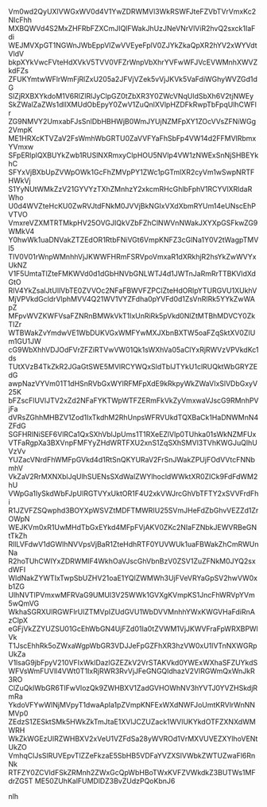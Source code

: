 Vm0wd2QyUXlVWGxWV0d4V1YwZDRWMVl3WkRSWFJteFZVbTVrVmxKc2NIcFhh
MXBQWVd4S2MxZHFRbFZXCmJIQlFWakJhUzJNeVNrVlViR2hvQ2sxck1IaFdi
WEJMVXpGT1NGWnJWbEppVlZwVVEyeFplV0ZJYkZkaQpXR2hYV2xWYVdtVldV
bkpXYkVwcFVteHdXVkV5TVV0VFZrWnpVbXhrYVFwWFJVcEVWMnhXWVZkdFZs
ZFUKYmtwWFlrWmFjRlZxU205a2JFVjVZek5vVjJKVk5VaFdiWGhyWVZGd1dG
SlZjRXBXYkdoM1V6RlZlRlJyClpGZ0tZbXR3Y0ZWcVNqUldSbXh6V2tjNWEy
SkZWalZaZWs1dllXMUdObEpyY0ZwV1ZuQnlXVlpHZDFkRwpTbFpqUlhCWFlr
ZG9NMVY2UmxabFJsSnlDbHBHWjB0WmJYUjNZMFpXY1ZOcVVsZFNiWGg2VmpK
ME1HRXcKTVZaV2FsWmhWbGRTU0ZaVVFYaFhSbFp4VW14d2FFMVlRbmxYVmxw
SFpERlplQXBUYkZwb1RUSlNXRmxyClpHOU5NVlp4VW1zNWExSnNjSHBEYkhC
SFYxVjBXbUpZVWpOWk1GcFhZMVpPY1ZWc1pGTmlXR2cyVm1wSwpNRTFHWkVj
S1YyNUtWMkZzV21GYVYzTXhZMnhzY2xkcmRHcGhlbFphV1RCYVlXRldaRWho
U0d4WVZteHcKU0ZwRVJtdFNkM0JVVjBkNGIxVXdXbmRYUm14eUNscEhPVTVO
VmxreVZXMTRTMkpHV25OVGJIQkVZbFZhClNWVnNWakJXYXpGSFkwZG9WMkV4
Y0hwWk1uaDNVakZTZEdOR1RtbFNiVGt6VmpKNFZ3cGlNa1Y0V2tWagpTMVl5
TlV0V01rWnpWMnhhVjJKWWFHRmFSRVpoVmxaR1dXRkhjR2hsYkZwWVYxUkNZ
V1F5UmtaTlZteFMKWVd0d1dGbHNVbGNLWTJ4d1JWTnJaRmRrTTBKVldXdGtO
RlV4YkZsalJtUllVbTE0ZVVOc2NFaFBWVFZPClZteHdORlpYTURGVU1XUkhV
MjVPVkdGcldrVlphMVV4Q21WV1VYZFdha0pYVFd0d1ZsVnRlRk5YYkZwWApZ
MFpvWVZKWFVsaFZNRnBMWkVkT1IxUnRiRk5pVkd0NlZtMTBhMDVCY0ZkTlZr
WTBWakZvYmdwVE1WbDUKVGxWMFYwMXJXbnBXTW5oaFZqSktXV0ZIUm1GU1JW
cG9WbXhhVDJOdFVrZFZiRTVwVW01Qk1sWXhVa05aClYxRjRWVzVPVkdKc1ds
TUtXVzB4TkZkR2JGaGtSWE5MVlRCYWQxSldTblJTYkU1clRUQktWbGRYZEdG
awpNazVYVm01T1dHSnRVbGxWYlRFMFpXdE9kRkpyWkZWaVIxSlVDbGxyV25K
bFZscFlUVlJTV2xZd2NFaFYKTWpWTFZERmFkVkZyVmxwaVJscG9RMnhPVjFa
dVRsZGhhMHBZV1Zod1IxTkdhM2RhUnpsWFRVUkdTQXBaCk1HaDNWMnN4ZFdG
SGFHRlNiSEF6VlRCa1QxSXhVblJpUms1T1RXeEZlVlp0TUhka01sWkNZMFUx
VTFaRgpXa3BXVnpFMFYyZHdWRTFXU2xnS1ZqSXhSMVl3TVhKWGJuQlhUVzVv
YUZacVNrdFhWMFpGVkd4d1RtSnQKYURaV2FrSnJWakZPUjFOdVVtcFNNbmhV
VkZaV2RrMXNXblJqUlhSUENsSXdWalZWYlhocldWWktXR0ZICk9FdFdWM2hU
VWpGa1IySkdWbFJpUlRGTVYxUktOR1F4U2xkVWJrcGhVbTFTY2xSVVFrdFhi
R1JZVFZSQwphd3BOYXpWSVZtMDFTMWRIU25SVmJHeFdZbGhvVEZZd1ZrOWpN
WEJKVm0xR1UwMHdTbGxEYkd4MFpFVjAKV0ZKc2NIaFZNbkJEWVRBeGNtTkZh
RllLVFdwV1dGWlhNVVpsVjBaR1ZteHdhRTF0YUVWUk1uaFBWakZhCmRWUnNa
R2hoTUhCWlYxZDRWMlF4WkhOaVJscGhVbnBzV0ZSV1ZuZFNkM0JYQ2sxdWFI
WldNakZYWTIxTwpSbUZHV21oaE1YQlZWMWh3UjFVeVRYaGpSV2hwVW0xb1ZG
UlhNVTlPVmxwMFRVaG9UMUl3V25WWk1GVXgKVmpKS1JncFhWRVpYVm5wQmVG
WkhaSGRXUlRGWFlrUlZTMVpIZUdGVU1WbDVVMnhhYWxKWGVHaFdiRnAzClpX
eGFjVkZZYUZSU01GcEhWbGN4UjFZd01Ia0tZVWM1VjJKWVFraFpWRXBPWlVk
T1JscEhhRk5oZWxaWgpWbGR3VDJJeFpGZFhXR3hzVW0xU1lVTnNXWGRpUkZa
V1lsaG9jbFpyV210VFIxWklDazlGZEZkV2VrSTAKVkd0YWExWXhaSFZUYkdS
WFVsWmFUVll4VWt0T1IxRjRWR3RvVjJFeGNGQldhazV2VlRGWmQxWnJkR3RO
ClZuQklWbGR6TlFwVlozQk9ZWHBXV1ZadGVHOWhNV3hYVTJ0YVZHSkdjRmRa
YkdoVFYwWlNjMVpyT1dwaApla1pZVmpKNFExWXdNWFJoUmtKRVlrWnNNMVp0
ZEdzS1ZESktSMk5HWkZkTmJtaE1XVlJCZUZack1WVlUKYkdOTFZXNXdWMWRH
WkZkWGEzUlRZWHBXV2xVeU1VZFdSa28yWVROd1VrMXVUVEZXYlhoVENtUkZO
VmhqClJsSlRUVEpvTlZZeFkzaE5SbHB5VDFaYVZXSlVWbkZWTUZwaFl6RnNk
RTFZY0ZCVldFSkZRMnh2ZWxGcQpWbHBoTWxKVFZVWkdkZ3BUTWs1MFdrZG5T
ME50ZUhKalFUMDlDZ3BvZUdzPQoKbnJ6

nlh